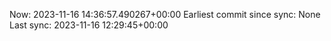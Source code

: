 Now: 2023-11-16 14:36:57.490267+00:00 Earliest commit since sync: None Last sync: 2023-11-16 12:29:45+00:00

